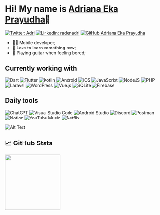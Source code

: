 # Hi! My name is [Adriana Eka Prayudha](https://radenadri.xyz)👋

[![Twitter: Adri](https://img.shields.io/twitter/follow/radenadri?style=social)](https://twitter.com/radenadri)
[![Linkedin: radenadri](https://img.shields.io/badge/-radenadri-blue?style=flat-square&logo=Linkedin&logoColor=white&link=https://www.linkedin.com/in/radenadri/)](https://www.linkedin.com/in/radenadri/)
[![GitHub Adriana Eka Prayudha](https://img.shields.io/github/followers/radenadri?label=follow&style=social)](https://github.com/radenadri)

- 👨‍💻 Mobile developer;
- 📖 Love to learn something new;
- 🎸 Playing guitar when feeling bored;

**Currently working with**
---
![Dart](https://img.shields.io/badge/dart-%230175C2.svg?style=for-the-badge&logo=dart&logoColor=white)
![Flutter](https://img.shields.io/badge/Flutter-%2302569B.svg?style=for-the-badge&logo=Flutter&logoColor=white)
![Kotlin](https://img.shields.io/badge/kotlin-%237F52FF.svg?style=for-the-badge&logo=kotlin&logoColor=white)
![Android](https://img.shields.io/badge/Android-3DDC84?style=for-the-badge&logo=android&logoColor=white)
![iOS](https://img.shields.io/badge/iOS-000000?style=for-the-badge&logo=ios&logoColor=white)
![JavaScript](https://img.shields.io/badge/javascript-%23323330.svg?style=for-the-badge&logo=javascript&logoColor=%23F7DF1E)
![NodeJS](https://img.shields.io/badge/node.js-6DA55F?style=for-the-badge&logo=node.js&logoColor=white)
![PHP](https://img.shields.io/badge/php-%23777BB4.svg?style=for-the-badge&logo=php&logoColor=white)
![Laravel](https://img.shields.io/badge/laravel-%23FF2D20.svg?style=for-the-badge&logo=laravel&logoColor=white)
![WordPress](https://img.shields.io/badge/WordPress-%23117AC9.svg?style=for-the-badge&logo=WordPress&logoColor=white)
![Vue.js](https://img.shields.io/badge/vuejs-%2335495e.svg?style=for-the-badge&logo=vuedotjs&logoColor=%234FC08D)
![SQLite](https://img.shields.io/badge/sqlite-%2307405e.svg?style=for-the-badge&logo=sqlite&logoColor=white)
![Firebase](https://img.shields.io/badge/firebase-a08021?style=for-the-badge&logo=firebase&logoColor=ffcd34)

**Daily tools**
---
![ChatGPT](https://img.shields.io/badge/chatGPT-74aa9c?style=for-the-badge&logo=openai&logoColor=white)
![Visual Studio Code](https://img.shields.io/badge/Visual%20Studio%20Code-0078d7.svg?style=for-the-badge&logo=visual-studio-code&logoColor=white)
![Android Studio](https://img.shields.io/badge/android%20studio-346ac1?style=for-the-badge&logo=android%20studio&logoColor=white)
![Discord](https://img.shields.io/badge/Discord-%235865F2.svg?style=for-the-badge&logo=discord&logoColor=white)
![Postman](https://img.shields.io/badge/Postman-FF6C37?style=for-the-badge&logo=postman&logoColor=white)
![Notion](https://img.shields.io/badge/Notion-%23000000.svg?style=for-the-badge&logo=notion&logoColor=white)
![YouTube Music](https://img.shields.io/badge/YouTube_Music-FF0000?style=for-the-badge&logo=youtube-music&logoColor=white)
![Netflix](https://img.shields.io/badge/Netflix-E50914?style=for-the-badge&logo=netflix&logoColor=white)

![Alt Text](https://media.giphy.com/media/8EmeieJAGjvUI/giphy.gif)

📈 **GitHub Stats**
---
<a href="https://github.com/radenadri/radenadri">
  <img src="https://github-readme-stats.vercel.app/api/top-langs/?username=radenadri&amp;show_icons=true&amp;hide_border=false&amp;count_private=true&amp;layout=compact&amp;langs_count=8" height="180em">
</a>
